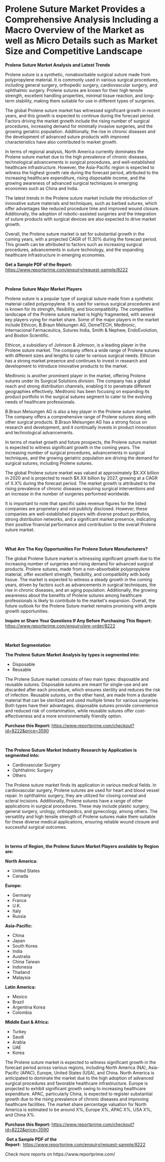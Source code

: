 <p><h1>Prolene Suture Market Provides a Comprehensive Analysis Including a Macro Overview of the Market as well as Micro Details such as Market Size and Competitive Landscape</h1></p><p><strong>Prolene Suture Market Analysis and Latest Trends</strong></p>
<p><p>Prolene suture is a synthetic, nonabsorbable surgical suture made from polypropylene material. It is commonly used in various surgical procedures, including general surgery, orthopedic surgery, cardiovascular surgery, and ophthalmic surgery. Prolene sutures are known for their high tensile strength, excellent handling properties, minimal tissue reaction, and long-term stability, making them suitable for use in different types of surgeries.</p><p>The global Prolene suture market has witnessed significant growth in recent years, and this growth is expected to continue during the forecast period. Factors driving the market growth include the rising number of surgical procedures, increasing demand for minimally invasive surgeries, and the growing geriatric population. Additionally, the rise in chronic diseases and the development of advanced suture products with improved characteristics have also contributed to market growth.</p><p>In terms of regional analysis, North America currently dominates the Prolene suture market due to the high prevalence of chronic diseases, technological advancements in surgical procedures, and well-established healthcare infrastructure. However, the Asia-Pacific region is expected to witness the highest growth rate during the forecast period, attributed to the increasing healthcare expenditure, rising disposable income, and the growing awareness of advanced surgical techniques in emerging economies such as China and India.</p><p>The latest trends in the Prolene suture market include the introduction of innovative suture materials and techniques, such as barbed sutures, which offer advantages like reduced procedure time and improved wound closure. Additionally, the adoption of robotic-assisted surgeries and the integration of suture products with surgical devices are also expected to drive market growth.</p><p>Overall, the Prolene suture market is set for substantial growth in the coming years, with a projected CAGR of 11.30% during the forecast period. This growth can be attributed to factors such as increasing surgical procedures, advancements in suture technology, and the expanding healthcare infrastructure in emerging economies.</p></p>
<p><strong>Get a Sample PDF of the Report:&nbsp;</strong> <a href="https://www.reportprime.com/enquiry/request-sample/8222">https://www.reportprime.com/enquiry/request-sample/8222</a></p>
<p>&nbsp;</p>
<p><strong>Prolene Suture Major Market Players</strong></p>
<p><p>Prolene suture is a popular type of surgical suture made from a synthetic material called polypropylene. It is used for various surgical procedures and is known for its strength, flexibility, and biocompatibility. The competitive landscape of the Prolene suture market is highly fragmented, with several key players vying for market share. Some of the major players in the market include Ethicon, B.Braun Melsungen AG, DemeTECH, Medtronic, Internacional Farmaceutica, Sutures India, Smith & Nephew, EndoEvolution, and Boston Scientific.</p><p>Ethicon, a subsidiary of Johnson & Johnson, is a leading player in the Prolene suture market. The company offers a wide range of Prolene sutures with different sizes and lengths to cater to various surgical needs. Ethicon has a strong market presence and continues to invest in research and development to introduce innovative products to the market.</p><p>Medtronic is another prominent player in the market, offering Prolene sutures under its Surgical Solutions division. The company has a global reach and strong distribution channels, enabling it to penetrate different geographies effectively. Medtronic has been focusing on expanding its product portfolio in the surgical sutures segment to cater to the evolving needs of healthcare professionals.</p><p>B.Braun Melsungen AG is also a key player in the Prolene suture market. The company offers a comprehensive range of Prolene sutures along with other surgical products. B.Braun Melsungen AG has a strong focus on research and development, and it continually invests in product innovation and technological advancements.</p><p>In terms of market growth and future prospects, the Prolene suture market is expected to witness significant growth in the coming years. The increasing number of surgical procedures, advancements in surgical techniques, and the growing geriatric population are driving the demand for surgical sutures, including Prolene sutures.</p><p>The global Prolene suture market was valued at approximately $X.XX billion in 2020 and is projected to reach $X.XX billion by 2027, growing at a CAGR of X.X% during the forecast period. The market growth is attributed to the rising prevalence of chronic diseases requiring surgical interventions and an increase in the number of surgeries performed worldwide.</p><p>It is important to note that specific sales revenue figures for the listed companies are proprietary and not publicly disclosed. However, these companies are well-established players with diverse product portfolios, strong distribution networks, and a significant market presence, indicating their positive financial performance and contribution to the overall Prolene suture market.</p></p>
<p>&nbsp;</p>
<p><strong>What Are The Key Opportunities For Prolene Suture Manufacturers?</strong></p>
<p><p>The global Prolene Suture market is witnessing significant growth due to the increasing number of surgeries and rising demand for advanced surgical products. Prolene sutures, made from a non-absorbable polypropylene material, offer excellent strength, flexibility, and compatibility with body tissue. The market is expected to witness a steady growth in the coming years, driven by factors such as advancements in surgical techniques, the rise in chronic diseases, and an aging population. Additionally, the growing awareness about the benefits of Prolene sutures among healthcare professionals is likely to contribute to the market's expansion. Overall, the future outlook for the Prolene Suture market remains promising with ample growth opportunities.</p></p>
<p><strong>Inquire or Share Your Questions If Any Before Purchasing This Report:</strong> <a href="https://www.reportprime.com/enquiry/pre-order/8222">https://www.reportprime.com/enquiry/pre-order/8222</a></p>
<p>&nbsp;</p>
<p><strong>Market Segmentation</strong></p>
<p><strong>The Prolene Suture Market Analysis by types is segmented into:</strong></p>
<p><ul><li>Disposable</li><li>Reusable</li></ul></p>
<p><p>The Prolene Suture market consists of two main types: disposable and reusable sutures. Disposable sutures are meant for single-use and are discarded after each procedure, which ensures sterility and reduces the risk of infection. Reusable sutures, on the other hand, are made from a durable material that can be sterilized and used multiple times for various surgeries. Both types have their advantages; disposable sutures provide convenience and reduced risk of contamination, while reusable sutures offer cost-effectiveness and a more environmentally friendly option.</p></p>
<p><strong>Purchase this Report:&nbsp;</strong><a href="https://www.reportprime.com/checkout?id=8222&price=3590">https://www.reportprime.com/checkout?id=8222&price=3590</a></p>
<p>&nbsp;</p>
<p><strong>The Prolene Suture Market Industry Research by Application is segmented into:</strong></p>
<p><ul><li>Cardiovascular Surgery</li><li>Ophthalmic Surgery</li><li>Others</li></ul></p>
<p><p>The Prolene suture market finds its application in various medical fields. In cardiovascular surgery, Prolene sutures are used for heart and blood vessel repair. In ophthalmic surgery, they are utilized for closing corneal and scleral incisions. Additionally, Prolene sutures have a range of other applications in surgical procedures. These may include plastic surgery, general surgery, urology, orthopedics, and gynecology, among others. The versatility and high tensile strength of Prolene sutures make them suitable for these diverse medical applications, ensuring reliable wound closure and successful surgical outcomes.</p></p>
<p>&nbsp;</p>
<p><strong>In terms of Region, the Prolene Suture Market Players available by Region are:</strong></p>
<p>
    <p> <strong> North America: </strong>
        <ul>
            <li>United States</li>
            <li>Canada</li>
        </ul>
        </p> 
    <p> <strong> Europe: </strong>
        <ul>
            <li>Germany</li>
            <li>France</li>
            <li>U.K.</li>
            <li>Italy</li>
            <li>Russia</li>
        </ul>
        </p> 
    <p> <strong> Asia-Pacific: </strong>
        <ul>
            <li>China</li>
            <li>Japan</li>
            <li>South Korea</li>
            <li>India</li>
            <li>Australia</li>
            <li>China Taiwan</li>
            <li>Indonesia</li>
            <li>Thailand</li>
            <li>Malaysia</li>
        </ul>
        </p> 
    <p> <strong> Latin America: </strong>
        <ul>
            <li>Mexico</li>
            <li>Brazil</li>
            <li>Argentina Korea</li>
            <li>Colombia</li>
        </ul>
        </p> 
    <p> <strong> Middle East & Africa: </strong>
        <ul>
            <li>Turkey</li>
            <li>Saudi</li>
            <li>Arabia</li>
            <li>UAE</li>
            <li>Korea</li>
        </ul>
    </p>
    </p>
<p><p>The Prolene suture market is expected to witness significant growth in the forecast period across various regions, including North America (NA), Asia-Pacific (APAC), Europe, United States (USA), and China. North America is anticipated to dominate the market due to the high adoption of advanced surgical procedures and favorable healthcare infrastructure. Europe is projected to exhibit significant growth owing to increasing healthcare expenditure. APAC, particularly China, is expected to register substantial growth due to the rising prevalence of chronic diseases and improving healthcare facilities. The market share percentage valuation for North America is estimated to be around X%, Europe X%, APAC X%, USA X%, and China X%.</p></p>
<p><strong>Purchase this Report: </strong><a href="https://www.reportprime.com/checkout?id=8222&price=3590">https://www.reportprime.com/checkout?id=8222&price=3590</a></p>
<p>&nbsp;<strong>Get a Sample PDF of the Report:&nbsp;&nbsp;</strong><a href="https://www.reportprime.com/enquiry/request-sample/8222">https://www.reportprime.com/enquiry/request-sample/8222</a></p>
<p><strong></strong></p>
<p>Check more reports on https://www.reportprime.com/</p>